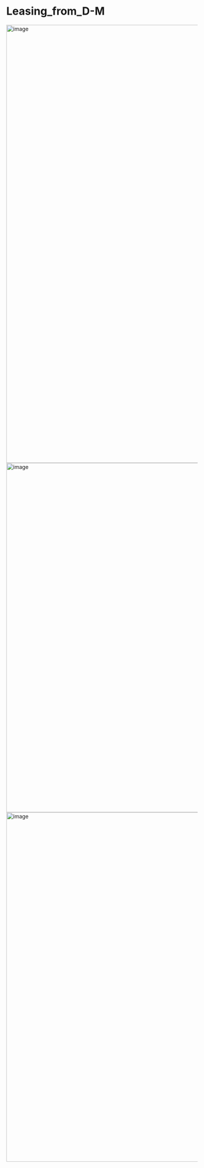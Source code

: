 # Leasing_from_D-M
<img width="1151" alt="image" src="https://github.com/user-attachments/assets/d53bc757-7312-464c-9ffd-0239cd5e18c0">

<img width="918" alt="image" src="https://github.com/user-attachments/assets/e91d3a1f-8063-4902-b0a8-2ceb259dfcc2">
<img width="918" alt="image" src="https://github.com/user-attachments/assets/aaa61b69-759f-4383-b2b0-a33f42c4da59">
